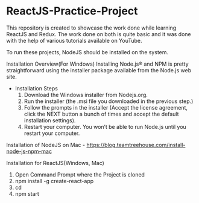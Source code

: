 # ReactJS-Practice-Project
This repository is created to showcase the work done while learning ReactJS and Redux. The work done on both is quite basic and it was done with the help of various tutorials available on YouTube.

To run these projects, NodeJS should be installed on the system. 

Installation Overview(For Windows)
Installing Node.js® and NPM is pretty straightforward using the installer package available from the Node.js web site.

* Installation Steps
  1) Download the Windows installer from Nodejs.org. 
  2) Run the installer (the .msi file you downloaded in the previous step.)
  3) Follow the prompts in the installer (Accept the license agreement, click the NEXT button a bunch of times and accept the default installation settings). 
  4) Restart your computer. You won’t be able to run Node.js until you restart your computer.

Installation of NodeJS on Mac - https://blog.teamtreehouse.com/install-node-js-npm-mac

Installation for ReactJS(Windows, Mac)
  1) Open Command Prompt where the Project is cloned
  2) npm install -g create-react-app
  3) cd <project-name>
  4) npm start
